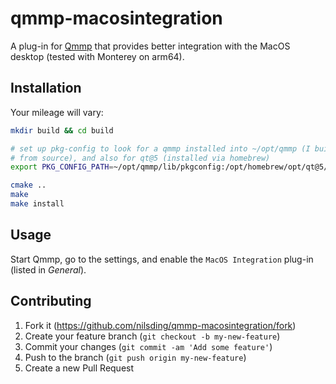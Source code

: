 # qmmp-macosintegration

A plug-in for [Qmmp](http://qmmp.ylsoftware.com/) that provides better
integration with the MacOS desktop (tested with Monterey on arm64).

## Installation

Your mileage will vary:

```sh
mkdir build && cd build

# set up pkg-config to look for a qmmp installed into ~/opt/qmmp (I built mine
# from source), and also for qt@5 (installed via homebrew)
export PKG_CONFIG_PATH=~/opt/qmmp/lib/pkgconfig:/opt/homebrew/opt/qt@5/lib/pkgconfig

cmake ..
make
make install
```

## Usage

Start Qmmp, go to the settings, and enable the `MacOS Integration` plug-in
(listed in _General_).

## Contributing

1. Fork it (<https://github.com/nilsding/qmmp-macosintegration/fork>)
2. Create your feature branch (`git checkout -b my-new-feature`)
3. Commit your changes (`git commit -am 'Add some feature'`)
4. Push to the branch (`git push origin my-new-feature`)
5. Create a new Pull Request

